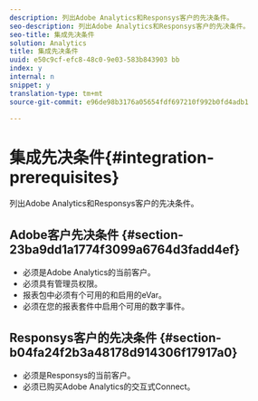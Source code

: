 ```yaml
---
description: 列出Adobe Analytics和Responsys客户的先决条件。
seo-description: 列出Adobe Analytics和Responsys客户的先决条件。
seo-title: 集成先决条件
solution: Analytics
title: 集成先决条件
uuid: e50c9cf-efc8-48c0-9e03-583b843903 bb
index: y
internal: n
snippet: y
translation-type: tm+mt
source-git-commit: e96de98b3176a05654fdf697210f992b0fd4adb1

---
```



# 集成先决条件{#integration-prerequisites}

列出Adobe Analytics和Responsys客户的先决条件。

## Adobe客户先决条件 {#section-23ba9dd1a1774f3099a6764d3fadd4ef}

* 必须是Adobe Analytics的当前客户。
* 必须具有管理员权限。
* 报表包中必须有个可用的和启用的eVar。
* 必须在您的报表套件中启用个可用的数字事件。

## Responsys客户的先决条件 {#section-b04fa24f2b3a48178d914306f17917a0}

* 必须是Responsys的当前客户。
* 必须已购买Adobe Analytics的交互式Connect。

